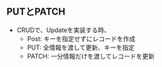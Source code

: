 ## PUTとPATCH
* CRUDで、Updateを実装する時、
    * Post: キーを指定せずにレコードを作成
    * PUT: 全情報を渡して更新、キーを指定
    * PATCH: 一分情報だけを渡してレコードを更新

